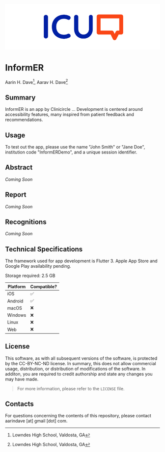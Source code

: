 ![InformER Logo](assets/images/informerreadme.png)
# InformER
Aarin H. Dave[^1], Aarav H. Dave[^1]

## Summary
InformER is an app by Clinicircle ... Development is centered around accessibility features, many inspired from patient feedback and recommendations.

## Usage
To test out the app, please use the name "John Smith" or "Jane Doe", institution code "InformERDemo", and a unique session identifier.

## Abstract
*Coming Soon*

## Report
*Coming Soon*

## Recognitions
*Coming Soon*

## Technical Specifications
The framework used for app development is Flutter 3. Apple App Store and Google Play availability pending.

Storage required: 2.5 GB

| Platform | Compatible? |
|----------|-------------|
| iOS      | ✅           |
| Android  | ✅           |
| macOS    | ❌           |
| Windows  | ❌           |
| Linux    | ❌           |
| Web      | ❌           |

## License
This software, as with all subsequent versions of the software, is protected by the CC-BY-NC-ND license. In summary, this does not allow commercial usage, distribution, or distribution of modifications of the software. In additon, you are required to credit authorship and state any changes you may have made.
> For more information, please refer to the `LICENSE` file.

## Contacts
For questions concerning the contents of this repository, please contact aarindave [at] gmail [dot] com.

[^1]: Lowndes High School, Valdosta, GA
